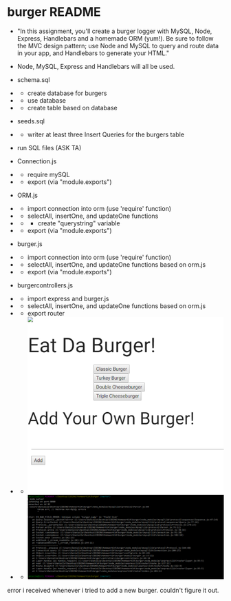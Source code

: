 # burger README

* "In this assignment, you'll create a burger logger with MySQL, Node, Express, Handlebars and a homemade ORM (yum!). Be sure to follow the MVC design pattern; use Node and MySQL to query and route data in your app, and Handlebars to generate your HTML."

* Node, MySQL, Express and Handlebars will all be used.

* schema.sql

* * create database for burgers
* * use database
* * create table based on database

* seeds.sql

* * writer at least three Insert Queries for the burgers table

* run SQL files (ASK TA)

* Connection.js

* * require mySQL
* * export (via "module.exports")

* ORM.js

* * import connection into orm (use 'require' function)
* * selectAll, insertOne, and updateOne functions
* * * create "querystring" variable
* * export (via "module.exports")

* burger.js

* * import connection into orm (use 'require' function)
* * selectAll, insertOne, and updateOne functions based on orm.js
* * export (via "module.exports")

* burgercontrollers.js

* * import express and burger.js
* * selectAll, insertOne, and updateOne functions based on orm.js
* * export router

* * ![alt text](public/assets/img/ex.png "Description goes here")

* * ![alt text](public/assets/img/ex2.png "Description goes here")

error i received whenever i tried to add a new burger. couldn't figure it out.